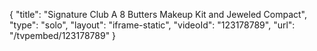 {
    "title": "Signature Club A 8 Butters Makeup Kit and Jeweled Compact",
    "type": "solo",
    "layout": "iframe-static",
    "videoId": "123178789",
    "url": "\/tvpembed\/123178789"
}
